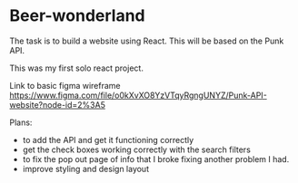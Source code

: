 # Beer-wonderland

The task is to build a website using React. This will be based on the Punk API.

This was my first solo react project.



Link to basic figma wireframe https://www.figma.com/file/o0kXvXO8YzVTqyRgngUNYZ/Punk-API-website?node-id=2%3A5

Plans:
- to add the API and get it functioning correctly
- get the check boxes working correctly with the search filters
- to fix the pop out page of info that I broke fixing another problem I had.
- improve styling and design layout
